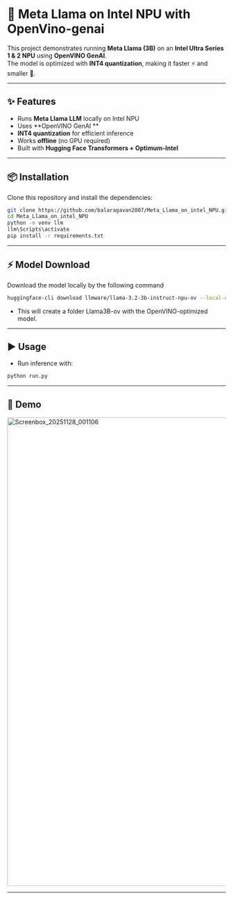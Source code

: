 # 🦙 Meta Llama on Intel NPU with Open﻿Vino-genai

This project demonstrates running **Meta Llama (3B)** on an **Intel Ultra Series 1 & 2 NPU** using **OpenVINO GenAI**.  
The model is optimized with **INT4 quantization**, making it faster ⚡ and smaller 🚀.

---

## ✨ Features
- Runs **Meta Llama LLM** locally on Intel NPU
- Uses **OpenVINO GenAI **
- **INT4 quantization** for efficient inference
- Works **offline** (no GPU required)
- Built with **Hugging Face Transformers + Optimum-Intel**

---

## 📦 Installation

Clone this repository and install the dependencies:

```bash
git clone https://github.com/balaragavan2007/Meta_Llama_on_intel_NPU.git
cd Meta_Llama_on_intel_NPU
python -m venv llm
llm\Scripts\activate
pip install -r requirements.txt
```

---

## ⚡ Model Download

Download the model locally by the following command

```bash
huggingface-cli download llmware/llama-3.2-3b-instruct-npu-ov --local-dir Llama3B-ov
```
- This will create a folder Llama3B-ov with the OpenVINO-optimized model.

---

## ▶️ Usage

- Run inference with:

```bash
python run.py
```

---

## 📸 Demo
<img width="1920" height="1080" alt="Screenbox_20251128_001106" src="https://github.com/user-attachments/assets/85bb9513-c760-44f0-990f-420bc9d0d40a" />

---
